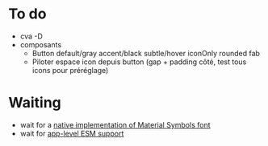 # To do

- cva -D
- composants
  - Button default/gray accent/black subtle/hover iconOnly rounded fab
  - Piloter espace icon depuis button (gap + padding côté, test tous icons pour préréglage)

# Waiting

- wait for a [native implementation of Material Symbols font](https://github.com/vercel/next.js/discussions/42881)
- wait for [app-level ESM support](https://github.com/vercel/next.js/discussions/59455)
